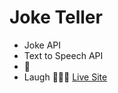# Joke Teller

- Joke API
- Text to Speech API
- 💯
- Laugh 🧑🏾‍💻
[Live Site](https://yuskhosmith.github.io/joke-teller/)